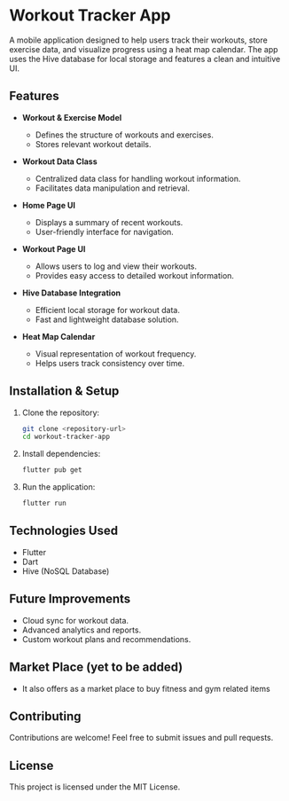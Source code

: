 # Workout Tracker App

A mobile application designed to help users track their workouts, store exercise data, and visualize progress using a heat map calendar. The app uses the Hive database for local storage and features a clean and intuitive UI.

## Features
- **Workout & Exercise Model** 
  - Defines the structure of workouts and exercises.
  - Stores relevant workout details.
  
- **Workout Data Class** 
  - Centralized data class for handling workout information.
  - Facilitates data manipulation and retrieval.

- **Home Page UI** 
  - Displays a summary of recent workouts.
  - User-friendly interface for navigation.

- **Workout Page UI** 
  - Allows users to log and view their workouts.
  - Provides easy access to detailed workout information.

- **Hive Database Integration** 
  - Efficient local storage for workout data.
  - Fast and lightweight database solution.

- **Heat Map Calendar** 
  - Visual representation of workout frequency.
  - Helps users track consistency over time.

## Installation & Setup
1. Clone the repository:
   ```sh
   git clone <repository-url>
   cd workout-tracker-app
   ```
2. Install dependencies:
   ```sh
   flutter pub get
   ```
3. Run the application:
   ```sh
   flutter run
   ```

## Technologies Used
- Flutter
- Dart
- Hive (NoSQL Database)

## Future Improvements
- Cloud sync for workout data.
- Advanced analytics and reports.
- Custom workout plans and recommendations.

## Market Place (yet to be added)
- It also offers as a market place to buy fitness and gym related items

## Contributing
Contributions are welcome! Feel free to submit issues and pull requests.

## License
This project is licensed under the MIT License.

